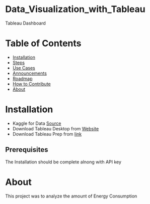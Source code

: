 # Data_Visualization_with_Tableau
Tableau Dashboard


# Table of Contents

* [Installation](#installation)
* [Steps](#steps)
* [Use Cases](#use-cases)
* [Announcements](#announcements)
* [Roadmap](#roadmap)
* [How to Contribute](#contribute)
* [About](#about)

<a name="installation"></a>
# Installation

* Kaggle for Data [Source](https://www.kaggle.com/lucabasa/dutch-energy)
* Download Tableau Desktop from [Website](https://www.tableau.com/products/desktop/download)
* Download Tableau Prep from [link](https://www.tableau.com/products/prep)


## Prerequisites
The Installation should be complete alnong with API key


<a name="about"></a>
# About

This project was to analyze the amount of Energy Consumption
